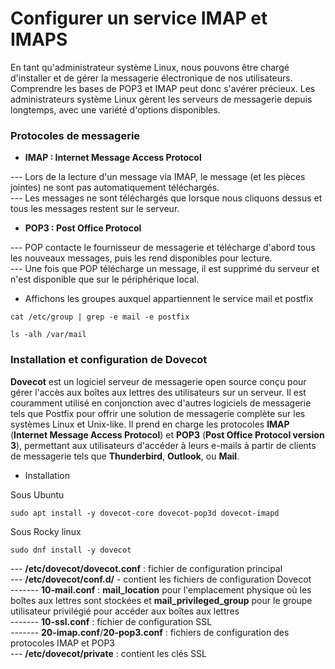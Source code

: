 # Configurer un service IMAP et IMAPS

En tant qu'administrateur système Linux, nous pouvons être chargé d'installer et de gérer la messagerie électronique de nos utilisateurs. Comprendre les bases de POP3 et IMAP peut donc s'avérer précieux. Les administrateurs système Linux gèrent les serveurs de messagerie depuis longtemps, avec une variété d'options disponibles.

### Protocoles de messagerie

- **IMAP : Internet Message Access Protocol**

--- Lors de la lecture d'un message via IMAP, le message (et les pièces jointes) ne sont pas automatiquement téléchargés. <br>
--- Les messages ne sont téléchargés que lorsque nous cliquons dessus et tous les messages restent sur le serveur.

- **POP3 : Post Office Protocol**

--- POP contacte le fournisseur de messagerie et télécharge d'abord tous les nouveaux messages, puis les rend disponibles pour lecture. <br>
--- Une fois que POP télécharge un message, il est supprimé du serveur et n'est disponible que sur le périphérique local.

- Affichons les groupes auxquel appartiennent le service mail et postfix

```
cat /etc/group | grep -e mail -e postfix
```

```
ls -alh /var/mail
```

### Installation et configuration de Dovecot

**Dovecot** est un logiciel serveur de messagerie open source conçu pour gérer l'accès aux boîtes aux lettres des utilisateurs sur un serveur. Il est couramment utilisé en conjonction avec d'autres logiciels de messagerie tels que Postfix pour offrir une solution de messagerie complète sur les systèmes Linux et Unix-like. Il prend en charge les protocoles **IMAP** (**Internet Message Access Protocol**) et **POP3** (**Post Office Protocol version 3**), permettant aux utilisateurs d'accéder à leurs e-mails à partir de clients de messagerie tels que **Thunderbird**, **Outlook**, ou **Mail**.

- Installation

Sous Ubuntu

```
sudo apt install -y dovecot-core dovecot-pop3d dovecot-imapd
```

Sous Rocky linux

```
sudo dnf install -y dovecot
```

--- **/etc/dovecot/dovecot.conf** : fichier de configuration principal <br>
--- **/etc/dovecot/conf.d/** - contient les fichiers de configuration Dovecot <br>
------- **10-mail.conf** : **mail_location** pour l'emplacement physique où les boîtes aux lettres sont stockées et **mail_privileged_group** pour le groupe utilisateur privilégié pour accéder aux boîtes aux lettres <br>
------- **10-ssl.conf** : fichier de configuration SSL <br>
------- **20-imap.conf**/**20-pop3.conf** : fichiers de configuration des protocoles IMAP et POP3 <br>
--- **/etc/dovecot/private** : contient les clés SSL